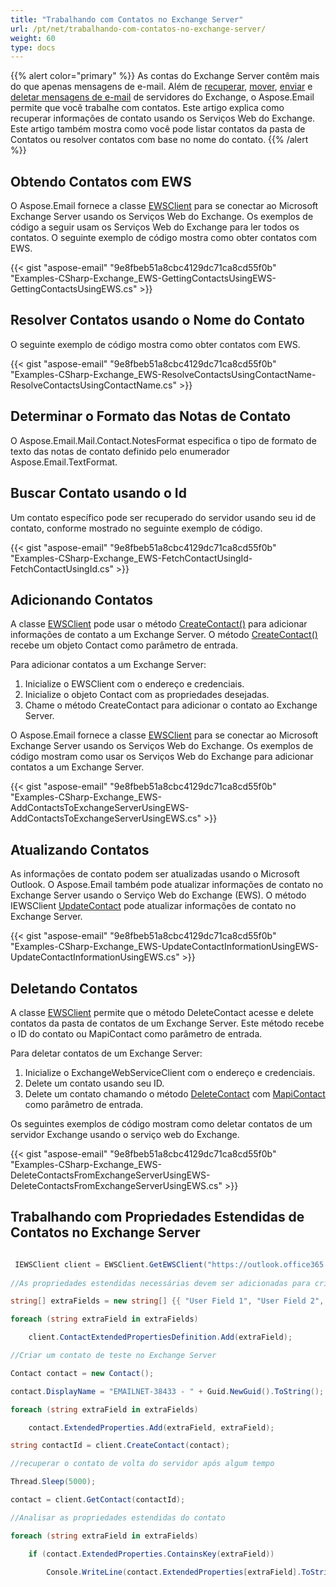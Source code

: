 ```yaml
---
title: "Trabalhando com Contatos no Exchange Server"
url: /pt/net/trabalhando-com-contatos-no-exchange-server/
weight: 60
type: docs
---
```



{{% alert color="primary" %}} As contas do Exchange Server contêm mais do que apenas mensagens de e-mail. Além de [recuperar](https://docs.aspose.com/email/pt/net/working-with-exchange-mailbox-and-messages/#fetch-messages-from-an-exchange-server-mailbox), [mover](https://docs.aspose.com/email/pt/net/working-with-exchange-mailbox-and-messages/#moving-messages), [enviar](https://docs.aspose.com/email/pt/net/working-with-exchange-mailbox-and-messages/#sending-email-messages) e [deletar mensagens de e-mail](https://docs.aspose.com/email/pt/net/working-with-exchange-mailbox-and-messages/#deleting-messages) de servidores do Exchange, o Aspose.Email permite que você trabalhe com contatos. Este artigo explica como recuperar informações de contato usando os Serviços Web do Exchange. Este artigo também mostra como você pode listar contatos da pasta de Contatos ou resolver contatos com base no nome do contato. {{% /alert %}} 

## **Obtendo Contatos com EWS**

O Aspose.Email fornece a classe [EWSClient](https://reference.aspose.com/email/net/aspose.email.clients.exchange.webservice/ewsclient/) para se conectar ao Microsoft Exchange Server usando os Serviços Web do Exchange. Os exemplos de código a seguir usam os Serviços Web do Exchange para ler todos os contatos. O seguinte exemplo de código mostra como obter contatos com EWS.

{{< gist "aspose-email" "9e8fbeb51a8cbc4129dc71ca8cd55f0b" "Examples-CSharp-Exchange_EWS-GettingContactsUsingEWS-GettingContactsUsingEWS.cs" >}}

## **Resolver Contatos usando o Nome do Contato**

O seguinte exemplo de código mostra como obter contatos com EWS.

{{< gist "aspose-email" "9e8fbeb51a8cbc4129dc71ca8cd55f0b" "Examples-CSharp-Exchange_EWS-ResolveContactsUsingContactName-ResolveContactsUsingContactName.cs" >}}

## **Determinar o Formato das Notas de Contato**

O Aspose.Email.Mail.Contact.NotesFormat especifica o tipo de formato de texto das notas de contato definido pelo enumerador Aspose.Email.TextFormat.

## **Buscar Contato usando o Id**

Um contato específico pode ser recuperado do servidor usando seu id de contato, conforme mostrado no seguinte exemplo de código.

{{< gist "aspose-email" "9e8fbeb51a8cbc4129dc71ca8cd55f0b" "Examples-CSharp-Exchange_EWS-FetchContactUsingId-FetchContactUsingId.cs" >}}

## **Adicionando Contatos**

A classe [EWSClient](https://reference.aspose.com/email/net/aspose.email.clients.exchange.webservice/ewsclient/#ewsclient-class) pode usar o método [CreateContact()](https://reference.aspose.com/email/net/aspose.email.clients.exchange.webservice/iewsclient/createcontact/) para adicionar informações de contato a um Exchange Server. O método [CreateContact()](https://reference.aspose.com/email/net/aspose.email.clients.exchange.webservice/iewsclient/createcontact/) recebe um objeto Contact como parâmetro de entrada.

Para adicionar contatos a um Exchange Server:

1. Inicialize o EWSClient com o endereço e credenciais.
1. Inicialize o objeto Contact com as propriedades desejadas.
1. Chame o método CreateContact para adicionar o contato ao Exchange Server.

O Aspose.Email fornece a classe [EWSClient](https://reference.aspose.com/email/net/aspose.email.clients.exchange.webservice/ewsclient/#ewsclient-class) para se conectar ao Microsoft Exchange Server usando os Serviços Web do Exchange. Os exemplos de código mostram como usar os Serviços Web do Exchange para adicionar contatos a um Exchange Server.

{{< gist "aspose-email" "9e8fbeb51a8cbc4129dc71ca8cd55f0b" "Examples-CSharp-Exchange_EWS-AddContactsToExchangeServerUsingEWS-AddContactsToExchangeServerUsingEWS.cs" >}}

## **Atualizando Contatos**

As informações de contato podem ser atualizadas usando o Microsoft Outlook. O Aspose.Email também pode atualizar informações de contato no Exchange Server usando o Serviço Web do Exchange (EWS). O método IEWSClient [UpdateContact](https://reference.aspose.com/email/net/aspose.email.clients.exchange.webservice/iewsclient/updatecontact/) pode atualizar informações de contato no Exchange Server.

{{< gist "aspose-email" "9e8fbeb51a8cbc4129dc71ca8cd55f0b" "Examples-CSharp-Exchange_EWS-UpdateContactInformationUsingEWS-UpdateContactInformationUsingEWS.cs" >}}

## **Deletando Contatos**

A classe [EWSClient](https://reference.aspose.com/email/net/aspose.email.clients.exchange.webservice/ewsclient/) permite que o método DeleteContact acesse e delete contatos da pasta de contatos de um Exchange Server. Este método recebe o ID do contato ou MapiContact como parâmetro de entrada.

Para deletar contatos de um Exchange Server:

1. Inicialize o ExchangeWebServiceClient com o endereço e credenciais.
1. Delete um contato usando seu ID.
1. Delete um contato chamando o método [DeleteContact](https://reference.aspose.com/email/net/aspose.email.clients.exchange.dav/exchangeclient/deletecontact/) com [MapiContact](https://reference.aspose.com/email/net/aspose.email.mapi/mapicontact/mapicontact/) como parâmetro de entrada.

Os seguintes exemplos de código mostram como deletar contatos de um servidor Exchange usando o serviço web do Exchange.

{{< gist "aspose-email" "9e8fbeb51a8cbc4129dc71ca8cd55f0b" "Examples-CSharp-Exchange_EWS-DeleteContactsFromExchangeServerUsingEWS-DeleteContactsFromExchangeServerUsingEWS.cs" >}}

## **Trabalhando com Propriedades Estendidas de Contatos no Exchange Server**

``` cs

 IEWSClient client = EWSClient.GetEWSClient("https://outlook.office365.com/ews/exchange.asmx", "testUser", "pwd", "domain");
 
//As propriedades estendidas necessárias devem ser adicionadas para criá-las ou lê-las do Exchange Server

string[] extraFields = new string[] {{ "User Field 1", "User Field 2", "User Field 3", "User Field 4" }};

foreach (string extraField in extraFields)

    client.ContactExtendedPropertiesDefinition.Add(extraField);

//Criar um contato de teste no Exchange Server

Contact contact = new Contact();

contact.DisplayName = "EMAILNET-38433 - " + Guid.NewGuid().ToString();

foreach (string extraField in extraFields)

    contact.ExtendedProperties.Add(extraField, extraField);

string contactId = client.CreateContact(contact);

//recuperar o contato de volta do servidor após algum tempo

Thread.Sleep(5000);

contact = client.GetContact(contactId);

//Analisar as propriedades estendidas do contato

foreach (string extraField in extraFields)

    if (contact.ExtendedProperties.ContainsKey(extraField))

        Console.WriteLine(contact.ExtendedProperties[extraField].ToString());

```